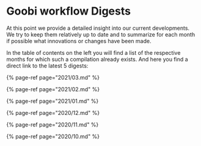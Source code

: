 # Goobi workflow Digests

At this point we provide a detailed insight into our current developments. We try to keep them relatively up to date and to summarize for each month if possible what innovations or changes have been made.

In the table of contents on the left you will find a list of the respective months for which such a compilation already exists. And here you find a direct link to the latest 5 digests:

{% page-ref page="2021/03.md" %}

{% page-ref page="2021/02.md" %}

{% page-ref page="2021/01.md" %}

{% page-ref page="2020/12.md" %}

{% page-ref page="2020/11.md" %}

{% page-ref page="2020/10.md" %}
